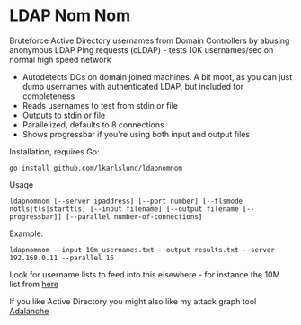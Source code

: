 # LDAP Nom Nom
Bruteforce Active Directory usernames from Domain Controllers by abusing anonymous LDAP Ping requests (cLDAP) - tests 10K usernames/sec on normal high speed network

- Autodetects DCs on domain joined machines. A bit moot, as you can just dump usernames with authenticated LDAP, but included for completeness
- Reads usernames to test from stdin or file
- Outputs to stdin or file
- Parallelized, defaults to 8 connections
- Shows progressbar if you're using both input and output files

Installation, requires Go:
```
go install github.com/lkarlslund/ldapnomnom
```

Usage
```
ldapnomnom [--server ipaddress] [--port number] [--tlsmode notls|tls|starttls] [--input filename] [--output filename [--progressbar]] [--parallel number-of-connections]
```
Example:
```
ldapnomnom --input 10m_usernames.txt --output results.txt --server 192.168.0.11 --parallel 16
```

Look for username lists to feed into this elsewhere - for instance the 10M list from [here](https://github.com/danielmiessler/SecLists/tree/master/Usernames)

If you like Active Directory you might also like my attack graph tool [Adalanche](https://github.com/lkarlslund/Adalanche)